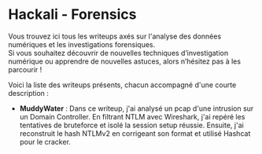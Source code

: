 # Hackali - Forensics

Vous trouvez ici tous les writeups axés sur l'analyse des données numériques et les investigations forensiques.  
Si vous souhaitez découvrir de nouvelles techniques d’investigation numérique ou apprendre de nouvelles astuces, alors n’hésitez pas à les parcourir !

Voici la liste des writeups présents, chacun accompagné d'une courte description :

- **MuddyWater** : Dans ce writeup, j'ai analysé un pcap d'une intrusion sur un Domain Controller. En filtrant NTLM avec Wireshark, j'ai repéré les tentatives de bruteforce et isolé la session setup réussie. Ensuite, j'ai reconstruit le hash NTLMv2 en corrigeant son format et utilisé Hashcat pour le cracker.
